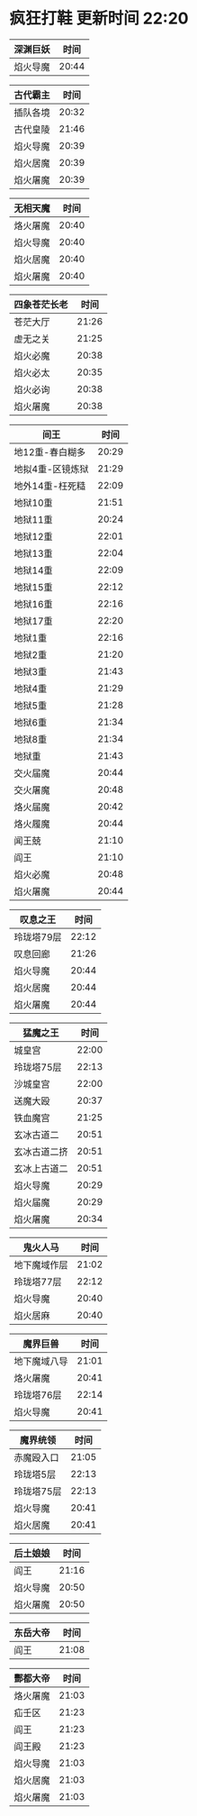 # 疯狂打鞋 更新时间 22:20

| 深渊巨妖   | 时间    |
|--------|-------|
| 焰火导魔 | 20:44 |

| 古代霸主   | 时间    |
|--------|-------|
| 插队各境 | 20:32 |
| 古代皇陵 | 21:46 |
| 焰火导魔 | 20:39 |
| 焰火居魔 | 20:39 |
| 焰火屠魔 | 20:39 |

| 无相天魔   | 时间    |
|--------|-------|
| 烙火屠魔 | 20:40 |
| 焰火导魔 | 20:40 |
| 焰火居魔 | 20:40 |
| 焰火屠魔 | 20:40 |

| 四象苍茫长老   | 时间    |
|--------|-------|
| 苍茫大厅 | 21:26 |
| 虚无之关 | 21:25 |
| 焰火必魔 | 20:38 |
| 焰火必太 | 20:35 |
| 焰火必询 | 20:38 |
| 焰火屠魔 | 20:38 |

| 间王   | 时间    |
|--------|-------|
| 地12重-春白糊多 | 20:29 |
| 地拟4重-区镜炼狱 | 21:29 |
| 地外14重-枉死糙 | 22:09 |
| 地狱10重 | 21:51 |
| 地狱11重 | 20:24 |
| 地狱12重 | 22:01 |
| 地狱13重 | 22:04 |
| 地狱14重 | 22:09 |
| 地狱15重 | 22:12 |
| 地狱16重 | 22:16 |
| 地狱17重 | 22:20 |
| 地狱1重 | 22:16 |
| 地狱2重 | 21:20 |
| 地狱3重 | 21:43 |
| 地狱4重 | 21:29 |
| 地狱5重 | 21:28 |
| 地狱6重 | 21:34 |
| 地狱8重 | 21:34 |
| 地狱重 | 21:43 |
| 交火届魔 | 20:44 |
| 交火屠魔 | 20:48 |
| 烙火届魔 | 20:42 |
| 烙火履魔 | 20:44 |
| 闻王兢 | 21:10 |
| 阎王 | 21:10 |
| 焰火必魔 | 20:48 |
| 焰火屠魔 | 20:44 |

| 叹息之王   | 时间    |
|--------|-------|
| 玲珑塔79层 | 22:12 |
| 叹息回廊 | 21:26 |
| 焰火导魔 | 20:44 |
| 焰火居魔 | 20:44 |
| 焰火屠魔 | 20:44 |

| 猛魔之王   | 时间    |
|--------|-------|
| 城皇宫 | 22:00 |
| 玲珑塔75层 | 22:13 |
| 沙城皇宫 | 22:00 |
| 送魔大殴 | 20:37 |
| 铁血魔宫 | 21:25 |
| 玄冰古道二 | 20:51 |
| 玄冰古道二挤 | 20:51 |
| 玄冰上古道二 | 20:51 |
| 焰火导魔 | 20:29 |
| 焰火届魔 | 20:29 |
| 焰火屠魔 | 20:34 |

| 鬼火人马   | 时间    |
|--------|-------|
| 地下魔域作层 | 21:02 |
| 玲珑塔77层 | 22:12 |
| 焰火导魔 | 20:40 |
| 焰火居麻 | 20:40 |

| 魔界巨兽   | 时间    |
|--------|-------|
| 地下魔域八导 | 21:01 |
| 烙火屠魔 | 20:41 |
| 玲珑塔76层 | 22:14 |
| 焰火导魔 | 20:41 |

| 魔界统领   | 时间    |
|--------|-------|
| 赤魔殴入口 | 21:05 |
| 玲珑塔5层 | 22:13 |
| 玲珑塔75层 | 22:13 |
| 焰火导魔 | 20:41 |
| 焰火居魔 | 20:41 |

| 后土娘娘   | 时间    |
|--------|-------|
| 阎王 | 21:16 |
| 焰火导魔 | 20:50 |
| 焰火屠魔 | 20:50 |

| 东岳大帝   | 时间    |
|--------|-------|
| 阎王 | 21:08 |

| 酆都大帝   | 时间    |
|--------|-------|
| 烙火屠魔 | 21:03 |
| 疝壬区 | 21:23 |
| 阎王 | 21:23 |
| 阎王殿 | 21:23 |
| 焰火导魔 | 21:03 |
| 焰火居魔 | 21:03 |
| 焰火屠魔 | 21:03 |